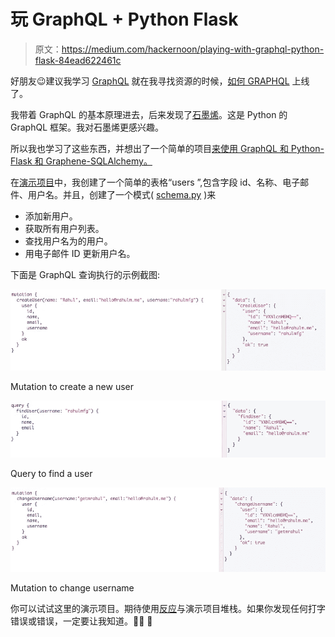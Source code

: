 # 玩 GraphQL + Python Flask

> 原文：<https://medium.com/hackernoon/playing-with-graphql-python-flask-84ead622461c>

好朋友😉建议我学习 [GraphQL](https://hackernoon.com/tagged/graphql) 就在我寻找资源的时候，[如何 GRAPHQL](https://www.howtographql.com/) 上线了。

我带着 GraphQL 的基本原理进去，后来发现了[石墨烯](http://graphene-python.org/)。这是 Python 的 GraphQL 框架。我对石墨烯更感兴趣。

所以我也学习了这些东西，并想出了一个简单的项目[来使用 GraphQL 和 Python-Flask 和 Graphene-SQLAlchemy。](https://github.com/Getmrahul/Flask-Graphene-SQLAlchemy)

在[演示项目](https://github.com/Getmrahul/Flask-Graphene-SQLAlchemy)中，我创建了一个简单的表格“users ”,包含字段 id、名称、电子邮件、用户名。并且，创建了一个模式( [schema.py](https://github.com/Getmrahul/Flask-Graphene-SQLAlchemy/blob/master/schema.py) )来

*   添加新用户。
*   获取所有用户列表。
*   查找用户名为的用户。
*   用电子邮件 ID 更新用户名。

下面是 GraphQL 查询执行的示例截图:

![](img/61400d1e3786c1cc1ef56f83b94dc1a9.png)

Mutation to create a new user

![](img/de0c0b5c4c897ee6458e0e6dab01cd55.png)

Query to find a user

![](img/f64484383990531c08b4f9d3a17e642b.png)

Mutation to change username

你可以试试这里的演示项目。期待使用[反应](https://hackernoon.com/tagged/react)与演示项目堆栈。如果你发现任何打字错误或错误，一定要让我知道。👨‍💻 🙌